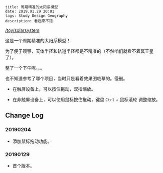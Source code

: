 ```
title: 周期精准的太阳系模型
date: 2019.01.29 20:01
tags: Study Design Geography
description: 看起来不错
```

[/toy/solarsystem](/toy/solarsystem)

这是一个周期精准的太阳系模型！

为了便于观察，天体半径和轨道半径都是不精准的（不然咱们就看不着冥王星了）。

整了一个下午呢。。。

也不知道参考了哪个项目，当时只是看着效果图临摹的。侵删。

- 在触屏设备上，可以按住拖动，双指缩放。

- 在非触屏设备上，可以使用鼠标按住拖动，键盘 `Ctrl` + 鼠标滚轮 调整缩放。

## Change Log

### 20190204

- 添加鼠标拖动功能。

### 20190129

- 首个版本。
